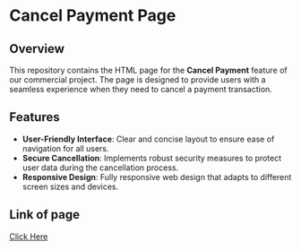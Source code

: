 # Cancel Payment Page

## Overview
This repository contains the HTML page for the **Cancel Payment** feature of our commercial project. The page is designed to provide users with a seamless experience when they need to cancel a payment transaction.

## Features
- **User-Friendly Interface**: Clear and concise layout to ensure ease of navigation for all users.
- **Secure Cancellation**: Implements robust security measures to protect user data during the cancellation process.
- **Responsive Design**: Fully responsive web design that adapts to different screen sizes and devices.
## Link of page
<a href="https://yo<wbr>ussefdardeermous<wbr>a.github.io/canc<wbr>leProcess/" target="_blank"><wbr> Click Here</a>
